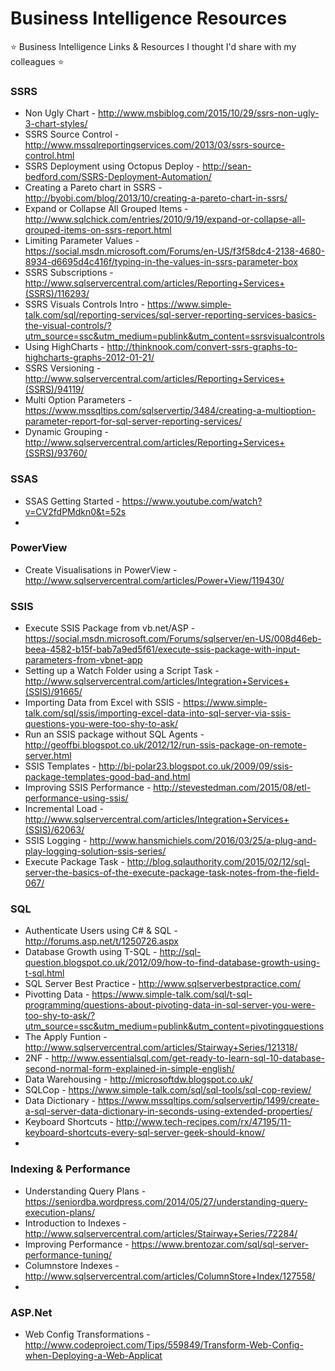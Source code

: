 # Business Intelligence Resources

:star: Business Intelligence Links &amp; Resources I thought I'd share with my colleagues :star:


### SSRS
* Non Ugly Chart  - http://www.msbiblog.com/2015/10/29/ssrs-non-ugly-3-chart-styles/
* SSRS Source Control - http://www.mssqlreportingservices.com/2013/03/ssrs-source-control.html
* SSRS Deployment using Octopus Deploy - http://sean-bedford.com/SSRS-Deployment-Automation/
* Creating a Pareto chart in SSRS - http://byobi.com/blog/2013/10/creating-a-pareto-chart-in-ssrs/
* Expand or Collapse All Grouped Items - http://www.sqlchick.com/entries/2010/9/19/expand-or-collapse-all-grouped-items-on-ssrs-report.html
* Limiting Parameter Values - https://social.msdn.microsoft.com/Forums/en-US/f3f58dc4-2138-4680-8934-d6695d4c416f/typing-in-the-values-in-ssrs-parameter-box
* SSRS Subscriptions - http://www.sqlservercentral.com/articles/Reporting+Services+(SSRS)/116293/
* SSRS Visuals Controls Intro - https://www.simple-talk.com/sql/reporting-services/sql-server-reporting-services-basics-the-visual-controls/?utm_source=ssc&utm_medium=publink&utm_content=ssrsvisualcontrols
* Using HighCharts - http://thinknook.com/convert-ssrs-graphs-to-highcharts-graphs-2012-01-21/
* SSRS Versioning - http://www.sqlservercentral.com/articles/Reporting+Services+(SSRS)/94119/
* Multi Option Parameters - https://www.mssqltips.com/sqlservertip/3484/creating-a-multioption-parameter-report-for-sql-server-reporting-services/
* Dynamic Grouping - http://www.sqlservercentral.com/articles/Reporting+Services+(SSRS)/93760/

### SSAS
* SSAS Getting Started - https://www.youtube.com/watch?v=CV2fdPMdkn0&t=52s
* 

### PowerView
* Create Visualisations in PowerView - http://www.sqlservercentral.com/articles/Power+View/119430/

### SSIS
* Execute SSIS Package from vb.net/ASP - https://social.msdn.microsoft.com/Forums/sqlserver/en-US/008d46eb-beea-4582-b15f-bab7a9ed5f61/execute-ssis-package-with-input-parameters-from-vbnet-app
* Setting up a Watch Folder using a Script Task - http://www.sqlservercentral.com/articles/Integration+Services+(SSIS)/91665/
* Importing Data from Excel with SSIS - https://www.simple-talk.com/sql/ssis/importing-excel-data-into-sql-server-via-ssis-questions-you-were-too-shy-to-ask/
* Run an SSIS package without SQL Agents - http://geoffbi.blogspot.co.uk/2012/12/run-ssis-package-on-remote-server.html
* SSIS Templates - http://bi-polar23.blogspot.co.uk/2009/09/ssis-package-templates-good-bad-and.html
* Improving SSIS Performance - http://stevestedman.com/2015/08/etl-performance-using-ssis/
* Incremental Load - http://www.sqlservercentral.com/articles/Integration+Services+(SSIS)/62063/
* SSIS Logging - http://www.hansmichiels.com/2016/03/25/a-plug-and-play-logging-solution-ssis-series/
* Execute Package Task - http://blog.sqlauthority.com/2015/02/12/sql-server-the-basics-of-the-execute-package-task-notes-from-the-field-067/


### SQL
* Authenticate Users using C# & SQL - http://forums.asp.net/t/1250726.aspx
* Database Growth using T-SQL - http://sql-question.blogspot.co.uk/2012/09/how-to-find-database-growth-using-t-sql.html
* SQL Server Best Practice - http://www.sqlserverbestpractice.com/
* Pivotting Data - https://www.simple-talk.com/sql/t-sql-programming/questions-about-pivoting-data-in-sql-server-you-were-too-shy-to-ask/?utm_source=ssc&utm_medium=publink&utm_content=pivotingquestions
* The Apply Funtion - http://www.sqlservercentral.com/articles/Stairway+Series/121318/
* 2NF -  http://www.essentialsql.com/get-ready-to-learn-sql-10-database-second-normal-form-explained-in-simple-english/
* Data Warehousing - http://microsoftdw.blogspot.co.uk/
* SQLCop - https://www.simple-talk.com/sql/sql-tools/sql-cop-review/
* Data Dictionary - https://www.mssqltips.com/sqlservertip/1499/create-a-sql-server-data-dictionary-in-seconds-using-extended-properties/
* Keyboard Shortcuts - http://www.tech-recipes.com/rx/47195/11-keyboard-shortcuts-every-sql-server-geek-should-know/
* 

### Indexing & Performance
* Understanding Query Plans - https://seniordba.wordpress.com/2014/05/27/understanding-query-execution-plans/
* Introduction to Indexes - http://www.sqlservercentral.com/articles/Stairway+Series/72284/
* Improving Performance - https://www.brentozar.com/sql/sql-server-performance-tuning/
* Columnstore Indexes - http://www.sqlservercentral.com/articles/ColumnStore+Index/127558/
* 

### ASP.Net
* Web Config Transformations - http://www.codeproject.com/Tips/559849/Transform-Web-Config-when-Deploying-a-Web-Applicat
